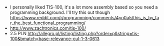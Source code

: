 - I personally liked TIS-100, it's a lot more assembly based so you need a programming background. I'll try this out though  https://www.reddit.com/r/programming/comments/4yq0a5/this_is_by_far_the_best_functional_programming/
- http://www.zachtronics.com/tis-100/
- 2.5 PLN http://allegro.pl/listing/listing.php?order=p&string=tis-100&bmatch=base-relevance-cul-1-3-0613
